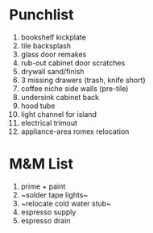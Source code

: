 # Punchlist

1. bookshelf kickplate
1. tile backsplash
1. glass door remakes
1. rub-out cabinet door scratches
1. drywall sand/finish
1. 3 missing drawers (trash, knife short)
1. coffee niche side walls (pre-tile)
1. undersink cabinet back
1. hood tube
1. light channel for island
1. electrical trimout
1. appliance-area romex relocation


# M&M List

1. prime + paint
1. ~solder tape lights~
1. ~relocate cold water stub~
1. espresso supply
1. espresso drain
